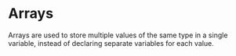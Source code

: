 # Arrays

Arrays are used to store multiple values of the same type in a single variable, instead of declaring separate variables for each value.

